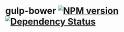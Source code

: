 # gulp-bower [![NPM version][npm-image]][npm-url] [![Dependency Status][depstat-image]][depstat-url]

[npm-url]: https://npmjs.org/package/gulp-bower-mf
[npm-image]: https://badge.fury.io/js/gulp-bower-mf.svg

[depstat-url]: https://david-dm.org/masterofpoppets/gulp-bower
[depstat-image]: https://david-dm.org/masterofpoppets/gulp-bower.svg
